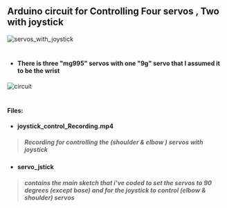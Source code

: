 ## Arduino circuit for Controlling Four servos , Two with joystick 

![servos_with_joystick](https://user-images.githubusercontent.com/49666154/127266428-9e9b8bb4-2fd6-4ac9-b997-314c87fe5f0f.jpeg)
#
- #### There is three "mg995" servos with one "9g" servo that I assumed it to be the wrist 
![circuit](https://user-images.githubusercontent.com/49666154/127266488-fc4c3b7b-79ad-478b-b42a-12b9e5feaa0a.jpeg)
#
#### Files:
- #### joystick_control_Recording.mp4
 > ##### Recording for controlling the (shoulder & elbow ) servos with joystick
- #### servo_jstick
> ##### contains the main sketch that i've coded to set the servos to 90 degrees (except base) and for the joystick to control (elbow & shoulder) servos


  

